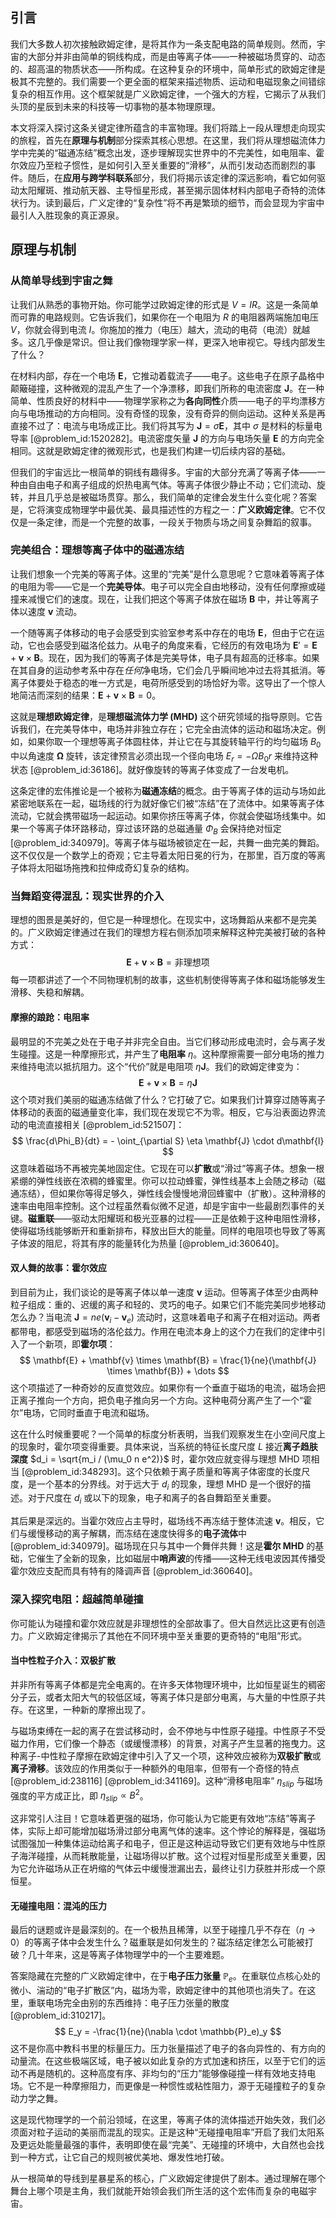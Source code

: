 ## 引言
我们大多数人初次接触欧姆定律，是将其作为一条支配电路的简单规则。然而，宇宙的大部分并非由简单的铜线构成，而是由等离子体——一种被磁场贯穿的、动态的、超高温的物质状态——所构成。在这种复杂的环境中，简单形式的欧姆定律是极其不完整的。我们需要一个更全面的框架来描述物质、运动和电磁现象之间错综复杂的相互作用。这个框架就是广义欧姆定律，一个强大的方程，它揭示了从我们头顶的星辰到未来的科技等一切事物的基本物理原理。

本文将深入探讨这条关键定律所蕴含的丰富物理。我们将踏上一段从理想走向现实的旅程，首先在**原理与机制**部分探索其核心思想。在这里，我们将从理想磁流体力学中完美的“磁通冻结”概念出发，逐步理解现实世界中的不完美性，如电阻率、霍尔效应乃至粒子惯性，是如何引入至关重要的“滑移”，从而引发动态而剧烈的事件。随后，在**应用与跨学科联系**部分，我们将揭示该定律的深远影响，看它如何驱动太阳耀斑、推动航天器、主导恒星形成，甚至揭示固体材料内部电子奇特的流体状行为。读到最后，广义定律的“复杂性”将不再是繁琐的细节，而会显现为宇宙中最引人入胜现象的真正源泉。

## 原理与机制

### 从简单导线到宇宙之舞

让我们从熟悉的事物开始。你可能学过欧姆定律的形式是 $V = IR$。这是一条简单而可靠的电路规则。它告诉我们，如果你在一个电阻为 $R$ 的电阻器两端施加电压 $V$，你就会得到电流 $I$。你施加的推力（电压）越大，流动的电荷（电流）就越多。这几乎像是常识。但让我们像物理学家一样，更深入地审视它。导线内部发生了什么？

在材料内部，存在一个电场 $\mathbf{E}$，它推动着载流子——电子。这些电子在原子晶格中颠簸碰撞，这种微观的混乱产生了一个净漂移，即我们所称的电流密度 $\mathbf{J}$。在一种简单、性质良好的材料中——物理学家称之为**各向同性**介质——电子的平均漂移方向与电场推动的方向相同。没有奇怪的现象，没有奇异的侧向运动。这种关系是再直接不过了：电流与电场成正比。我们将其写为 $\mathbf{J} = \sigma \mathbf{E}$，其中 $\sigma$ 是材料的标量电导率 [@problem_id:1520282]。电流密度矢量 $\mathbf{J}$ 的方向与电场矢量 $\mathbf{E}$ 的方向完全相同。这就是欧姆定律的微观形式，也是我们构建一切后续内容的基础。

但我们的宇宙远比一根简单的铜线有趣得多。宇宙的大部分充满了等离子体——一种由自由电子和离子组成的炽热电离气体。等离子体很少静止不动；它们流动、旋转，并且几乎总是被磁场贯穿。那么，我们简单的定律会发生什么变化呢？答案是，它将演变成物理学中最优美、最具描述性的方程之一：**广义欧姆定律**。它不仅仅是一条定律，而是一个完整的故事，一段关于物质与场之间复杂舞蹈的叙事。

### 完美组合：理想等离子体中的磁通冻结

让我们想象一个完美的等离子体。这里的“完美”是什么意思呢？它意味着等离子体的电阻为零——它是一个**完美导体**。电子可以完全自由地移动，没有任何摩擦或碰撞来减慢它们的速度。现在，让我们把这个等离子体放在磁场 $\mathbf{B}$ 中，并让等离子体以速度 $\mathbf{v}$ 流动。

一个随等离子体移动的电子会感受到实验室参考系中存在的电场 $\mathbf{E}$，但由于它在运动，它也会感受到磁洛伦兹力。从电子的角度来看，它经历的有效电场为 $\mathbf{E}' = \mathbf{E} + \mathbf{v} \times \mathbf{B}$。现在，因为我们的等离子体是完美导体，电子具有超高的迁移率。如果在其自身的运动参考系中存在*任何*净电场，它们会几乎瞬间地冲过去将其抵消。等离子体要处于稳态的唯一方式是，电荷所感受到的场恰好为零。这导出了一个惊人地简洁而深刻的结果：$\mathbf{E} + \mathbf{v} \times \mathbf{B} = 0$。

这就是**理想欧姆定律**，是**理想磁流体力学 (MHD)** 这个研究领域的指导原则。它告诉我们，在完美导体中，电场并非独立存在；它完全由流体的运动和磁场决定。例如，如果你取一个理想等离子体圆柱体，并让它在与其旋转轴平行的均匀磁场 $B_0$ 中以角速度 $\boldsymbol{\Omega}$ 旋转，该定律预言必须出现一个径向电场 $E_r = - \Omega B_0 r$ 来维持这种状态 [@problem_id:36186]。就好像旋转的等离子体变成了一台发电机。

这条定律的宏伟推论是一个被称为**磁通冻结**的概念。由于等离子体的运动与场如此紧密地联系在一起，磁场线的行为就好像它们被“冻结”在了流体中。如果等离子体流动，它就会携带磁场一起运动。如果你挤压等离子体，你就会使磁场线集中。如果一个等离子体环路移动，穿过该环路的总磁通量 $\Phi_B$ 会保持绝对恒定 [@problem_id:340979]。等离子体与磁场被锁定在一起，共舞一曲完美的舞蹈。这不仅仅是一个数学上的奇观；它主导着太阳日冕的行为，在那里，百万度的等离子体将太阳磁场拖拽和拉伸成奇幻复杂的结构。

### 当舞蹈变得混乱：现实世界的介入

理想的图景是美好的，但它是一种理想化。在现实中，这场舞蹈从来都不是完美的。广义欧姆定律通过在我们的理想方程右侧添加项来解释这种完美被打破的各种方式：
$$
\mathbf{E} + \mathbf{v} \times \mathbf{B} = \text{非理想项}
$$
每一项都讲述了一个不同物理机制的故事，这些机制使得等离子体和磁场能够发生滑移、失稳和解耦。

#### 摩擦的踉跄：电阻率

最明显的不完美之处在于电子并非完全自由。当它们移动形成电流时，会与离子发生碰撞。这是一种摩擦形式，并产生了**电阻率** $\eta$。这种摩擦需要一部分电场的推力来维持电流以抵抗阻力。这个“代价”就是电阻项 $\eta \mathbf{J}$。我们的欧姆定律变为：
$$
\mathbf{E} + \mathbf{v} \times \mathbf{B} = \eta \mathbf{J}
$$
这个项对我们美丽的磁通冻结做了什么？它打破了它。如果我们计算穿过随等离子体移动的表面的磁通量变化率，我们现在发现它不为零。相反，它与沿表面边界流动的电流直接相关 [@problem_id:521507]：
$$
\frac{d\Phi_B}{dt} = - \oint_{\partial S} \eta \mathbf{J} \cdot d\mathbf{l}
$$
这意味着磁场不再被完美地固定住。它现在可以**扩散**或“滑过”等离子体。想象一根紧绷的弹性线嵌在浓稠的蜂蜜里。你可以拉动蜂蜜，弹性线基本上会随之移动（磁通冻结），但如果你等得足够久，弹性线会慢慢地滑回蜂蜜中（扩散）。这种滑移的速率由电阻率控制。这个过程虽然看似微不足道，却是宇宙中一些最剧烈事件的关键。**磁重联**——驱动太阳耀斑和极光亚暴的过程——正是依赖于这种电阻性滑移，使得磁场线能够断开和重新排布，释放出巨大的能量。同样的电阻项也导致了等离子体波的阻尼，将其有序的能量转化为热量 [@problem_id:360640]。

#### 双人舞的故事：霍尔效应

到目前为止，我们谈论的是等离子体以单一速度 $\mathbf{v}$ 运动。但等离子体至少由两种粒子组成：重的、迟缓的离子和轻的、灵巧的电子。如果它们不能完美同步地移动怎么办？当电流 $\mathbf{J} = ne(\mathbf{v}_i - \mathbf{v}_e)$ 流动时，这意味着电子和离子在相对运动。两者都带电，都感受到磁场的洛伦兹力。作用在电流本身上的这个力在我们的定律中引入了一个新项，即**霍尔项**：
$$
\mathbf{E} + \mathbf{v} \times \mathbf{B} = \frac{1}{ne}(\mathbf{J} \times \mathbf{B}) + \dots
$$
这个项描述了一种奇妙的反直觉效应。如果你有一个垂直于磁场的电流，磁场会把正离子推向一个方向，把负电子推向另一个方向。这种电荷分离产生了一个“霍尔”电场，它同时垂直于电流和磁场。

这在什么时候重要呢？一个简单的标度分析表明，当我们观察发生在小空间尺度上的现象时，霍尔项变得重要。具体来说，当系统的特征长度尺度 $L$ 接近**离子趋肤深度** $d_i = \sqrt{m_i / (\mu_0 n e^2)}$ 时，霍尔效应就变得与理想 MHD 项相当 [@problem_id:348293]。这个只依赖于离子质量和等离子体密度的长度尺度，是一个基本的分界线。对于远大于 $d_i$ 的现象，理想 MHD 是一个很好的描述。对于尺度在 $d_i$ 或以下的现象，电子和离子的各自舞蹈至关重要。

其后果是深远的。当霍尔效应占主导时，磁场线不再冻结于整体流速 $\mathbf{v}$。相反，它们与缓慢移动的离子解耦，而冻结在速度快得多的**电子流体**中 [@problem_id:340979]。磁场现在只与其中一个舞伴共舞！这是**霍尔 MHD** 的基础，它催生了全新的现象，比如磁层中**哨声波**的传播——这种无线电波因其传播受霍尔效应支配而具有特有的降调声音 [@problem_id:360640]。

### 深入探究电阻：超越简单碰撞

你可能认为碰撞和霍尔效应就是非理想性的全部故事了。但大自然远比这更有创造力。广义欧姆定律揭示了其他在不同环境中至关重要的更奇特的“电阻”形式。

#### 当中性粒子介入：双极扩散

并非所有等离子体都是完全电离的。在许多天体物理环境中，比如恒星诞生的稠密分子云，或者太阳大气的较低区域，等离子体只是部分电离，与大量的中性原子共存。在这里，一种新的摩擦出现了。

与磁场束缚在一起的离子在尝试移动时，会不停地与中性原子碰撞。中性原子不受磁力作用，它们像一个静态（或缓慢漂移）的背景，对离子产生显著的拖曳力。这种离子-中性粒子摩擦在欧姆定律中引入了又一个项，这种效应被称为**双极扩散**或**离子滑移**。该效应的作用类似于一种额外的电阻率，但带有一个奇怪的特点 [@problem_id:238116] [@problem_id:341169]。这种“滑移电阻率” $\eta_{slip}$ 与磁场强度的平方成正比，即 $\eta_{slip} \propto B^2$。

这非常引人注目！它意味着更强的磁场，你可能认为它能更有效地“冻结”等离子体，实际上却可能增加磁场滑过部分电离气体的速率。这个悖论的解释是，强磁场试图强加一种集体运动给离子和电子，但正是这种运动导致它们更有效地与中性原子海洋碰撞，从而耗散能量，让磁场得以扩散。这个过程对恒星形成至关重要，因为它允许磁场从正在坍缩的气体云中缓慢泄漏出去，最终让引力获胜并形成一个原恒星。

#### 无碰撞电阻：混沌的压力

最后的谜题或许是最深刻的。在一个极热且稀薄，以至于碰撞几乎不存在（$\eta \to 0$）的等离子体中会发生什么？磁重联是如何发生的？磁冻结定律怎么可能被打破？几十年来，这是等离子体物理学中的一个主要难题。

答案隐藏在完整的广义欧姆定律中，在于**电子压力张量** $\mathbb{P}_e$。在重联位点核心处的微小、湍动的“电子扩散区”内，磁场为零，欧姆定律中的其他项也消失了。在这里，重联电场完全由别的东西维持：电子压力张量的散度 [@problem_id:310217]。
$$
E_y = -\frac{1}{ne}(\nabla \cdot \mathbb{P}_e)_y
$$
这不是你高中教科书里的标量压力。压力张量描述了电子的各向异性的、有方向的动量流。在这些极端区域，电子被以如此复杂的方式加速和挤压，以至于它们的运动不再是随机的。这种高度有序、非均匀的“压力”能够像碰撞一样有效地支持电场。它不是一种摩擦阻力，而更像是一种惯性或粘性阻力，源于无碰撞粒子的复杂动力学之舞。

这是现代物理学的一个前沿领域，在这里，等离子体的流体描述开始失效，我们必须面对粒子运动的美丽而混乱的现实。正是这种“无碰撞电阻率”开启了我们太阳系及更远处能量最强的事件，表明即使在最“完美”、无碰撞的环境中，大自然也会找到一种方式，让它自己的规则被优美地、爆发性地打破。

从一根简单的导线到星暴星系的核心，广义欧姆定律提供了剧本。通过理解在哪个舞台上哪个项是主角，我们就能开始领会我们所生活的这个宏伟而复杂的电磁宇宙。

